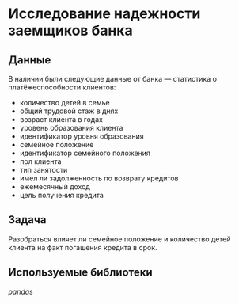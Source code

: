 # Исследование надежности заемщиков банка


## Данные

В наличии были следующие данные от банка — статистика о платёжеспособности клиентов:
- количество детей в семье
- общий трудовой стаж в днях
- возраст клиента в годах
- уровень образования клиента
- идентификатор уровня образования
- семейное положение
- идентификатор семейного положения
- пол клиента
- тип занятости
- имел ли задолженность по возврату кредитов
- ежемесячный доход
- цель получения кредита

## Задача

Разобраться влияет ли семейное положение и количество детей клиента на факт погашения кредита в срок.

## Используемые библиотеки
*pandas*
